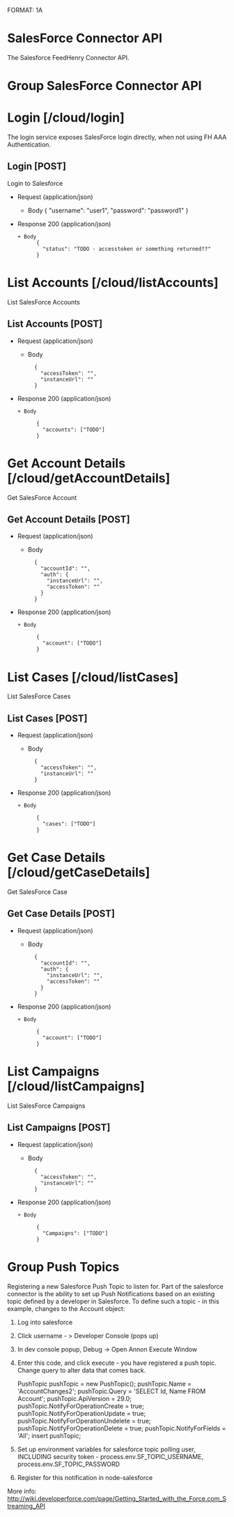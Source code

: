 FORMAT: 1A

# SalesForce Connector API

The Salesforce FeedHenry Connector API. 

# Group SalesForce Connector API

# Login [/cloud/login]

The login service exposes SalesForce login directly, when not using FH AAA Authentication.

## Login [POST] 

Login to Salesforce

+ Request (application/json)

    + Body
            {
              "username": "user1",
              "password": "password1"
            }

+ Response 200 (application/json)

      + Body
            {
              "status": "TODO - accesstoken or something returned??"
            }

# List Accounts [/cloud/listAccounts]

List SalesForce Accounts

## List Accounts [POST]

+ Request (application/json)

    + Body

            {
              "accessToken": "",
              "instanceUrl": "" 
            }

+ Response 200 (application/json)

      + Body

            {
              "accounts": ["TODO"]
            }

# Get Account Details [/cloud/getAccountDetails]

Get SalesForce Account

## Get Account Details [POST]

+ Request (application/json)

    + Body

            {
              "accountId": "",
              "auth": {
                "instanceUrl": "",
                "accessToken": ""
              }
            }

+ Response 200 (application/json)

      + Body

            {
              "account": ["TODO"]
            }


# List Cases [/cloud/listCases]

List SalesForce Cases

## List Cases [POST]

+ Request (application/json)

    + Body

            {
              "accessToken": "",
              "instanceUrl": "" 
            }

+ Response 200 (application/json)

      + Body

            {
              "cases": ["TODO"]
            }

# Get Case Details [/cloud/getCaseDetails]

Get SalesForce Case

## Get Case Details [POST]

+ Request (application/json)

    + Body

            {
              "accountId": "",
              "auth": {
                "instanceUrl": "",
                "accessToken": ""
              }
            }

+ Response 200 (application/json)

      + Body

            {
              "account": ["TODO"]
            }


# List Campaigns [/cloud/listCampaigns]

List SalesForce Campaigns

## List Campaigns [POST]

+ Request (application/json)

    + Body

            {
              "accessToken": "",
              "instanceUrl": "" 
            }

+ Response 200 (application/json)

      + Body

            {
              "Campaigns": ["TODO"]
            }

# Group Push Topics

Registering a new Salesforce Push Topic to listen for. Part of the salesforce connector is the ability to set up Push Notifications based on an existing topic defined by a developer in Salesforce. To define such a topic - in this example, changes to the Account object: 

1. Log into salesforce

2. Click username - > Developer Console (pops up)

3. In dev console popup, Debug -> Open Annon Execute Window

4. Enter this code, and click execute - you have registered a push topic. Change query to alter data that comes back.

    PushTopic pushTopic = new PushTopic();
    pushTopic.Name = 'AccountChanges2';
    pushTopic.Query = 'SELECT Id, Name FROM Account';
    pushTopic.ApiVersion = 29.0;
    pushTopic.NotifyForOperationCreate = true;
    pushTopic.NotifyForOperationUpdate = true;
    pushTopic.NotifyForOperationUndelete = true;
    pushTopic.NotifyForOperationDelete = true;
    pushTopic.NotifyForFields = 'All';
    insert pushTopic;
    
5. Set up environment variables for salesforce topic polling user, INCLUDING security token - process.env.SF_TOPIC_USERNAME, process.env.SF_TOPIC_PASSWORD

6. Register for this notification in node-salesforce

More info: http://wiki.developerforce.com/page/Getting_Started_with_the_Force.com_Streaming_API